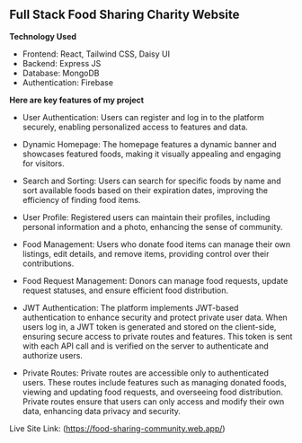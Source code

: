 ## Full Stack Food Sharing Charity Website ##

**Technology Used**
- Frontend: React, Tailwind CSS, Daisy UI
- Backend: Express JS
- Database: MongoDB
- Authentication: Firebase

**Here are key features of my project**

- User Authentication: Users can register and log in to the platform securely, enabling personalized access to features and data.

- Dynamic Homepage: The homepage features a dynamic banner and showcases featured foods, making it visually appealing and engaging for visitors.

- Search and Sorting: Users can search for specific foods by name and sort available foods based on their expiration dates, improving the efficiency of finding food items.

- User Profile: Registered users can maintain their profiles, including personal information and a photo, enhancing the sense of community.

- Food Management: Users who donate food items can manage their own listings, edit details, and remove items, providing control over their contributions.

- Food Request Management: Donors can manage food requests, update request statuses, and ensure efficient food distribution.

- JWT Authentication: The platform implements JWT-based authentication to enhance security and protect private user data. When users log in, a JWT token is generated and stored on the client-side, ensuring secure access to private routes and features. This token is sent with each API call and is verified on the server to authenticate and authorize users.

- Private Routes: Private routes are accessible only to authenticated users. These routes include features such as managing donated foods, viewing and updating food requests, and overseeing food distribution. Private routes ensure that users can only access and modify their own data, enhancing data privacy and security.






Live Site Link: (https://food-sharing-community.web.app/)


